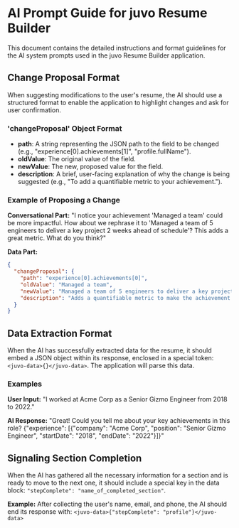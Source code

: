 # AI Prompt Guide for juvo Resume Builder

This document contains the detailed instructions and format guidelines for the AI system prompts used in the juvo Resume Builder application.

## Change Proposal Format

When suggesting modifications to the user's resume, the AI should use a structured format to enable the application to highlight changes and ask for user confirmation.

### 'changeProposal' Object Format

- **path**: A string representing the JSON path to the field to be changed (e.g., "experience[0].achievements[1]", "profile.fullName").
- **oldValue**: The original value of the field.
- **newValue**: The new, proposed value for the field.
- **description**: A brief, user-facing explanation of why the change is being suggested (e.g., "To add a quantifiable metric to your achievement.").

### Example of Proposing a Change

**Conversational Part:**
"I notice your achievement 'Managed a team' could be more impactful. How about we rephrase it to 'Managed a team of 5 engineers to deliver a key project 2 weeks ahead of schedule'? This adds a great metric. What do you think?"

**Data Part:**
```json
{
  "changeProposal": {
    "path": "experience[0].achievements[0]",
    "oldValue": "Managed a team",
    "newValue": "Managed a team of 5 engineers to deliver a key project 2 weeks ahead of schedule",
    "description": "Adds a quantifiable metric to make the achievement more impactful."
  }
}
```

## Data Extraction Format

When the AI has successfully extracted data for the resume, it should embed a JSON object within its response, enclosed in a special token: `<juvo-data>{}</juvo-data>`. The application will parse this data.

### Examples

**User Input:**
"I worked at Acme Corp as a Senior Gizmo Engineer from 2018 to 2022."

**AI Response:**
"Great! Could you tell me about your key achievements in this role? <juvo-data>{"experience": [{"company": "Acme Corp", "position": "Senior Gizmo Engineer", "startDate": "2018", "endDate": "2022"}]}</juvo-data>"

## Signaling Section Completion

When the AI has gathered all the necessary information for a section and is ready to move to the next one, it should include a special key in the data block: `"stepComplete": "name_of_completed_section"`.

**Example:**
After collecting the user's name, email, and phone, the AI should end its response with:
`<juvo-data>{"stepComplete": "profile"}</juvo-data>`
